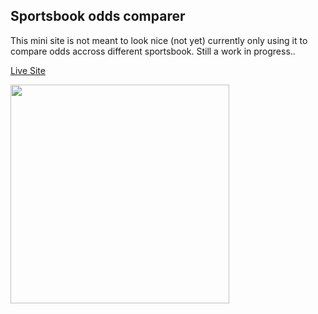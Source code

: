 ## Sportsbook odds comparer

This mini site is not meant to look nice (not yet) currently only using it to compare odds accross different sportsbook.
Still a work in progress..

[Live Site](https://chipper-choux-ce3738.netlify.app)

<img src="https://github.com/avalos010/sportsbook-odds-comparer/blob/master/screenshots/screenshot.png" width="350">
